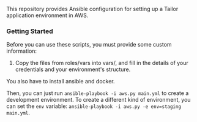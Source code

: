 This repository provides Ansible configuration for setting up a Tailor
application environment in AWS.

### Getting Started

Before you can use these scripts, you must provide some custom information:

1.  Copy the files from roles/vars into vars/, and fill in the details of your
    credentials and your environment's structure.

You also have to install ansible and docker.

Then, you can just run `ansible-playbook -i aws.py main.yml` to create a
development environment. To create a different kind of environment, you can
set the `env` variable: `ansible-playbook -i aws.py -e env=staging main.yml`.